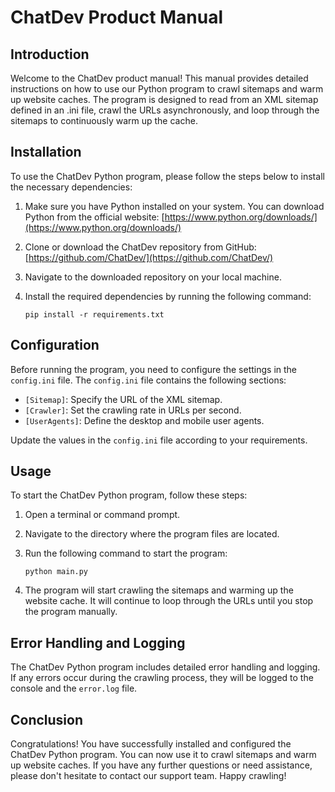# ChatDev Product Manual

## Introduction

Welcome to the ChatDev product manual! This manual provides detailed instructions on how to use our Python program to crawl sitemaps and warm up website caches. The program is designed to read from an XML sitemap defined in an .ini file, crawl the URLs asynchronously, and loop through the sitemaps to continuously warm up the cache.

## Installation

To use the ChatDev Python program, please follow the steps below to install the necessary dependencies:

1. Make sure you have Python installed on your system. You can download Python from the official website: [https://www.python.org/downloads/](https://www.python.org/downloads/)

2. Clone or download the ChatDev repository from GitHub: [https://github.com/ChatDev/](https://github.com/ChatDev/)

3. Navigate to the downloaded repository on your local machine.

4. Install the required dependencies by running the following command:

   ```
   pip install -r requirements.txt
   ```

## Configuration

Before running the program, you need to configure the settings in the `config.ini` file. The `config.ini` file contains the following sections:

- `[Sitemap]`: Specify the URL of the XML sitemap.
- `[Crawler]`: Set the crawling rate in URLs per second.
- `[UserAgents]`: Define the desktop and mobile user agents.

Update the values in the `config.ini` file according to your requirements.

## Usage

To start the ChatDev Python program, follow these steps:

1. Open a terminal or command prompt.

2. Navigate to the directory where the program files are located.

3. Run the following command to start the program:

   ```
   python main.py
   ```

4. The program will start crawling the sitemaps and warming up the website cache. It will continue to loop through the URLs until you stop the program manually.

## Error Handling and Logging

The ChatDev Python program includes detailed error handling and logging. If any errors occur during the crawling process, they will be logged to the console and the `error.log` file.

## Conclusion

Congratulations! You have successfully installed and configured the ChatDev Python program. You can now use it to crawl sitemaps and warm up website caches. If you have any further questions or need assistance, please don't hesitate to contact our support team. Happy crawling!